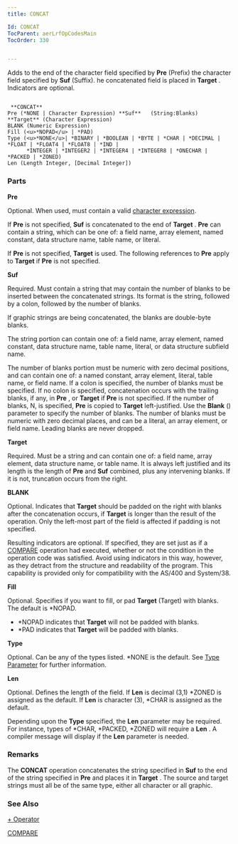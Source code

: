 ```yaml
---
title: CONCAT

Id: CONCAT
TocParent: aerLrfOpCodesMain
TocOrder: 330


---
```


Adds to the end of the character field specified by **Pre** (Prefix) the character field specified by **Suf** (Suffix). he concatenated field is placed in **Target** . Indicators are optional. 

```

 **CONCAT** 
Pre (*NONE | Character Expression) **Suf**   (String:Blanks) **Target** (Character Expression)
BLANK (Numeric Expression)
Fill (<u>*NOPAD</u> | *PAD)
Type (<u>*NONE</u>| *BINARY | *BOOLEAN | *BYTE | *CHAR | *DECIMAL | *FLOAT | *FLOAT4 | *FLOAT8 | *IND |
      *INTEGER | *INTEGER2 | *INTEGER4 | *INTEGER8 | *ONECHAR | *PACKED | *ZONED)
Len (Length Integer, [Decimal Integer])
```

### Parts

**Pre** 

Optional. When used, must contain a valid [character expression](Character_Expression.html). 

If **Pre** is not specified, **Suf** is concatenated to the end of **Target** . **Pre** can contain a string, which can be one of: a field name, array element, named constant, data structure name, table name, or literal. 

If **Pre** is not specified, **Target** is used. The following references to **Pre** apply to **Target** if **Pre** is not specified.


**Suf** 

Required. Must contain a string that may contain the number of blanks to be inserted between the concatenated strings. Its format is the string, followed by a colon, followed by the number of blanks. 

If graphic strings are being concatenated, the blanks are double-byte blanks. 

The string portion can contain one of: a field name, array element, named constant, data structure name, table name, literal, or data structure subfield name. 

The number of blanks portion must be numeric with zero decimal positions, and can contain one of: a named constant, array element, literal, table name, or field name. If a colon is specified, the number of blanks must be specified. If no colon is specified, concatenation occurs with the trailing blanks, if any, in **Pre** , or **Target** if **Pre** is not specified. If the number of blanks, N, is specified, **Pre** is copied to **Target** left-justified. Use the **Blank** () parameter to specify the number of blanks. The number of blanks must be numeric with zero decimal places, and can be a literal, an array element, or field name. Leading blanks are never dropped.


**Target** 

Required. Must be a string and can contain one of: a field name, array element, data structure name, or table name. It is always left justified and its length is the length of **Pre** and **Suf** combined, plus any intervening blanks. If it is not, truncation occurs from the right.


**BLANK** 

Optional. Indicates that **Target** should be padded on the right with blanks after the concatenation occurs, if **Target** is longer than the result of the operation. Only the left-most part of the field is affected if padding is not specified. 

Resulting indicators are optional. If specified, they are set just as if a [COMPARE](COMPARE.html) operation had executed, whether or not the condition in the operation code was satisfied. Avoid using indicators in this way, however, as they detract from the structure and readability of the program. This capability is provided only for compatibility with the AS/400 and System/38.


**Fill** 

Optional. Specifies if you want to fill, or pad **Target** (Target) with blanks. The default is *NOPAD. 

- *NOPAD indicates that **Target** will not be padded with blanks.
- *PAD indicates that **Target** will be padded with blanks.


**Type** 

Optional. Can be any of the types listed. *NONE is the default. See [Type Parameter](Type_Parameter.html) for further information.


**Len** 

Optional. Defines the length of the field. If **Len** is decimal (3,1) *ZONED is assigned as the default. If **Len** is character (3), *CHAR is assigned as the default. 

Depending upon the **Type** specified, the **Len** parameter may be required. For instance, types of *CHAR, *PACKED, *ZONED will require a **Len** . A compiler message will display if the **Len** parameter is needed.


### Remarks
The **CONCAT** operation concatenates the string specified in **Suf** to the end of the string specified in **Pre** and places it in **Target** . The source and target strings must all be of the same type, either all character or all graphic. 

### See Also
[+ Operator](Plus_Operator.html)

[COMPARE](COMPARE.html) 
